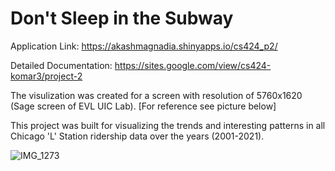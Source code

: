 # Don't Sleep in the Subway

Application Link: https://akashmagnadia.shinyapps.io/cs424_p2/

Detailed Documentation: https://sites.google.com/view/cs424-komar3/project-2

The visulization was created for a screen with resolution of 5760x1620 (Sage screen of EVL UIC Lab). [For reference see picture below]

This project was built for visualizing the trends and interesting patterns in all Chicago 'L' Station ridership data over the years (2001-2021).

![IMG_1273](https://user-images.githubusercontent.com/90569118/168742352-4cb317f3-dbf4-456e-b3c7-d1a05a7c861c.jpg)
